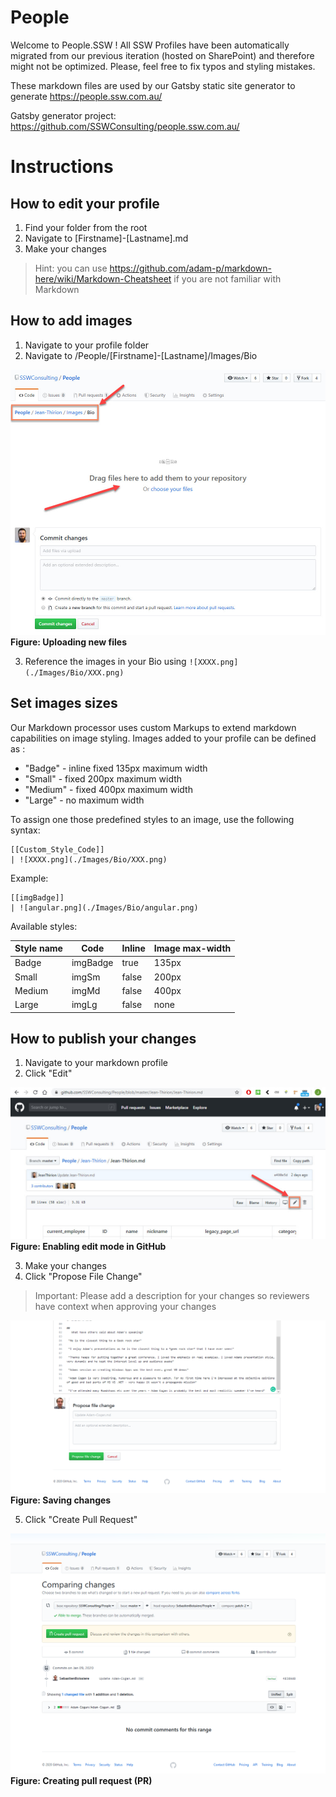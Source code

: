 # People
Welcome to People.SSW ! 
All SSW Profiles have been automatically migrated from our previous iteration (hosted on SharePoint) and therefore might not be optimized. Please, feel free to fix typos and styling mistakes.

These markdown files are used by our Gatsby static site generator to generate https://people.ssw.com.au/

Gatsby generator project: https://github.com/SSWConsulting/people.ssw.com.au/

# Instructions 

## How to edit your profile

1. Find your folder from the root
2. Navigate to [Firstname]-[Lastname].md
3. Make your changes

> Hint: you can use https://github.com/adam-p/markdown-here/wiki/Markdown-Cheatsheet if you are not familiar with Markdown

## How to add images

1. Navigate to your profile folder
2. Navigate to /People/[Firstname]-[Lastname]/Images/Bio

![Instructions_Upload_Images.jpg](./.github/instructions/images/Instructions_Upload_Images.jpg) 
**Figure: Uploading new files**

3. Reference the images in your Bio using  ```![XXXX.png](./Images/Bio/XXX.png) ```

## Set images sizes

Our Markdown processor uses custom Markups to extend markdown capabilities on image styling. Images added to your profile can be defined as :
- "Badge" - inline fixed 135px maximum width
- "Small" - fixed 200px maximum width
- "Medium" - fixed 400px maximum width
- "Large" - no maximum width

To assign one those predefined styles to an image, use the following syntax:

```
[[Custom_Style_Code]]
| ![XXXX.png](./Images/Bio/XXX.png)
```

Example: 

``` 
[[imgBadge]]
| ![angular.png](./Images/Bio/angular.png) 
```

Available styles:

| Style name | Code     | Inline | Image max-width |
| ---------- | -------- | ------ | --------------- |
| Badge      | imgBadge | true   | 135px           |
| Small      | imgSm    | false  | 200px           |
| Medium     | imgMd    | false  | 400px           |
| Large      | imgLg    | false  | none            |

## How to publish your changes 

1. Navigate to your markdown profile
2. Click "Edit"

![Instructions_Click_Edit.jpg](./.github/instructions/images/Instructions_Click_Edit.jpg) 
**Figure: Enabling edit mode in GitHub**

3. Make your changes
4. Click "Propose File Change" 

> Important: Please add a description for your changes so reviewers have context when approving your changes

![Instructions_Save_Changes.png](./.github/instructions/images/Instructions_Save_Changes.png) 
**Figure: Saving changes**

5. Click "Create Pull Request"

![Instructions_Create_PR.png](./.github/instructions/images/Instructions_Create_PR.png) 
**Figure: Creating pull request (PR)**

